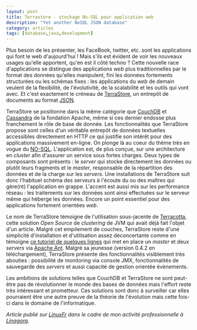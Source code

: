 ```yaml
---
layout: post
title: Terrastore - stockage No-SQL pour application web
description: "Yet another NoSQL JSON database"
category: articles
tags: [database,java,development]
---
```


Plus besoin de les présenter, les FaceBook, twitter, etc. sont les applications qui font le web d'aujourd'hui ! Mais s'ils est évident de voir les nouveaux usages qu'elle apportent, qu'en est il côté techno ? Cette nouvelle race d'applications se distingue des applications *web* plus traditionnelles par le format des données qu'elles manipulent, fini les données fortements structurées ou les schémas fixes : les applications du *web* de demain veulent de la flexibilité, de l'évolutivité, de la scalabilité et les outils qui vont avec. Et c'est exactement le créneau de [TerraStore](http://code.google.com/p/terrastore/), un entrepôt de documents au format [JSON](http://fr.wikipedia.org/wiki/JavaScript_Object_Notation).

TerraStore se positionne dans la même catégorie que [CouchDB](http://couchdb.apache.org/) et [Cassandra](http://cassandra.apache.org/) de la fondation Apache, même si ces dernier endosse plus franchement le rôle de base de donnée. Les fonctionnalités que TerraStore propose sont celles d'un véritable entrepôt de données textuelles accessibles directement en HTTP ce qui justifie son intérêt pour des applications massivement en-ligne. On plonge là au coeur du thème très en vogue du [NO-SQL](http://fr.wikipedia.org/wiki/NoSQL). L'application est, de plus conçue, sur une architecture en *cluster* afin d'assurer un service sous fortes charges. Deux types de composants sont présents : le *server* qui stocke directement les données ou plutôt leurs fragments et le *master*, responsable de la répartition des données et de la charge sur les *servers*. Une installations de TerraStore suit donc l'habituel schéma des serveurs à l'écoute du ou des maîtres qui gère(nt) l'application en grappe. L'accent est aussi mis sur les performance réseau : les traitements sur les données sont ainsi effectuées sur le serveur même qui héberge les données. Encore un point essentiel pour des applications fortement orientées *web*.

Le nom de TerraStore témoigne de l'utilisation sous-jacente de [Terracotta](http://www.terracotta.org/), cette solution *Open Source* de *clustering* de JVM qui avait déjà fait l'objet d'un article. Malgré cet empilement de couches, TerraStore reste d'une simplicité d'installation et d'utilisation assez déconcertante comme en témoigne [ce tutoriel de quelques lignes](http://code.google.com/p/terrastore/wiki/Getting_Started) qui met en place un *master* et deux *servers* via [Apache Ant](http://ant.apache.org/). Malgré sa jeunesse (version 0.4.2 en téléchargement), TerraStore présente des fonctionnalités visiblement très abouties : possibilité de monitoring via console JMX, fonctionnalités de sauvegarde des *servers* et aussi capacité de gestion orientée évènements.

Les ambitions de solutions telles que CouchDB et TerraStore ne sont peut-être pas de révolutionner le monde des bases de données mais l'effort reste très intéressant et prometteur. Ces solutions sont donc à surveiller car elles pourraient être une autre preuve de la théorie de l'évolution mais cette fois-ci dans le domaine de l'informatique.

*Article publié sur [LinuxFr](http://linuxfr.org/~galaux/) dans le cadre de mon activité professionnelle à [Linagora](http://linagora.com/).*
